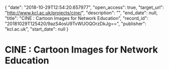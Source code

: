 {
  "date": "2018-10-29T12:54:20.657977", 
  "open_access": true, 
  "target_url": "http://www.kcl.ac.uk/projects/cine/", 
  "description": "", 
  "end_date": null, 
  "title": "CINE : Cartoon Images for Network Education", 
  "record_id": "20181029T125420/9azS4osU9TvWUOQOrzDkJg==", 
  "publisher": "kcl.ac.uk", 
  "start_date": null
}

# CINE : Cartoon Images for Network Education

